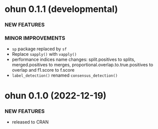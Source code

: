 <!-- based on: https://devguide.ropensci.org/newstemplate.html#newstemplate -->

ohun 0.1.1 (developmental)
=========================

### NEW FEATURES

### MINOR IMPROVEMENTS

  * `sp` package replaced by `sf`
  * Replace `sapply()` with `vapply()`
  * performance indices name changes: split.positives to splits, merged.positives to merges, proportional.overlap.to.true.positives to overlap and f1.score to f.score 
  * `label_detection()` renamed `consensus_detection()`
  

ohun 0.1.0 (2022-12-19)
=========================

### NEW FEATURES

  * released to CRAN
